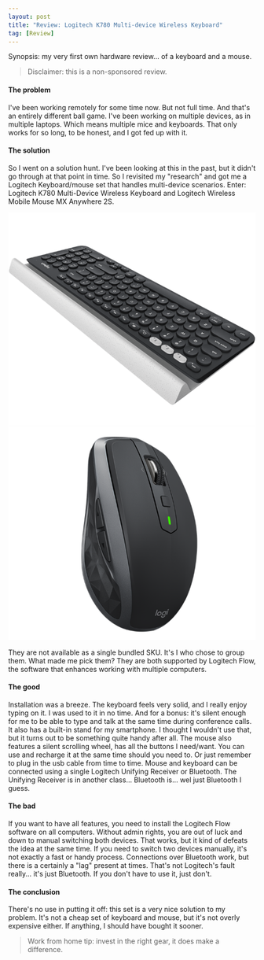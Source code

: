 ```yaml
---
layout: post
title: "Review: Logitech K780 Multi-device Wireless Keyboard"
tag: [Review]
---
```

Synopsis: my very first own hardware review... of a keyboard and a mouse.

> Disclaimer: this is a non-sponsored review.

#### The problem
I've been working remotely for some time now. But not full time. And that's an entirely different ball game. I've been working on multiple devices, as in multiple laptops. Which means multiple mice and keyboards. That only works for so long, to be honest, and I got fed up with it.

#### The solution
So I went on a solution hunt. I've been looking at this in the past, but it didn't go through at that point in time.  So I revisited my "research" and got me a Logitech Keyboard/mouse set that handles multi-device scenarios. Enter: Logitech K780 Multi-Device Wireless Keyboard and Logitech Wireless Mobile Mouse MX Anywhere 2S.

![Logitech K780](/img/k780-multi-device-keyboard.png)
![Logitech MX Anywhere 2S](/img/mx-anywhere-2s.png)

They are not available as a single bundled SKU. It's I who chose to group them. What made me pick them? They are both supported by Logitech Flow, the software that enhances working with multiple computers.

#### The good
Installation was a breeze. The keyboard feels very solid, and I really enjoy typing on it. I was used to it in no time. And for a bonus: it's silent enough for me to be able to type and talk at the same time during conference calls. It also has a built-in stand for my smartphone. I thought I wouldn't use that, but it turns out to be something quite handy after all.
The mouse also features a silent scrolling wheel, has all the buttons I need/want. You can use and recharge it at the same time should you need to. Or just remember to plug in the usb cable from time to time.
Mouse and keyboard can be connected using a single Logitech Unifying Receiver or Bluetooth. The Unifying Receiver is in another class... Bluetooth is... wel just Bluetooth I guess.

#### The bad
If you want to have all features, you need to install the Logitech Flow software on all computers. Without admin rights, you are out of luck and down to manual switching both devices. That works, but it kind of defeats the idea at the same time. If you need to switch two devices manually, it's not exactly a fast or handy process.
Connections over Bluetooth work, but there is a certainly a "lag" present at times. That's not Logitech's fault really... it's just Bluetooth. If you don't have to use it, just don't.

#### The conclusion
There's no use in putting it off: this set is a very nice solution to my problem.  It's not a cheap set of keyboard and mouse, but it's not overly expensive either. If anything, I should have bought it sooner.

> Work from home tip: invest in the right gear, it does make a difference.
